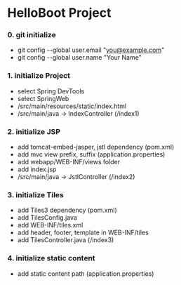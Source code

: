 # HelloBoot Project

### 0. git initialize
+ git config --global user.email "you@example.com"
+ git config --global user.name "Your Name"

### 1. initialize Project
+ select Spring DevTools
+ select SpringWeb
+ /src/main/resources/static/index.html 
+ /src/main/java -> IndexController (/index1)

### 2. initialize JSP
+ add tomcat-embed-jasper, jstl dependency (pom.xml)
+ add mvc view prefix, suffix (application.properties)
+ add webapp/WEB-INF/views folder
+ add index.jsp
+ /src/main/java -> JstlController (/index2)

### 3. initialize Tiles
+ add Tiles3 dependency (pom.xml)
+ add TilesConfig.java
+ add WEB-INF/tiles.xml
+ add header, footer, template in WEB-INF/tiles
+ add TilesController.java (/index3)
 
### 4. initialize static content
+ add static content path (application.properties)
